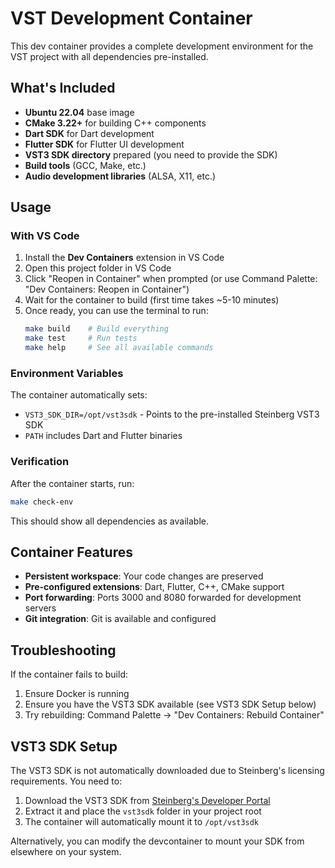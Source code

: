 # VST Development Container

This dev container provides a complete development environment for the VST project with all dependencies pre-installed.

## What's Included

- **Ubuntu 22.04** base image
- **CMake 3.22+** for building C++ components
- **Dart SDK** for Dart development
- **Flutter SDK** for Flutter UI development
- **VST3 SDK directory** prepared (you need to provide the SDK)
- **Build tools** (GCC, Make, etc.)
- **Audio development libraries** (ALSA, X11, etc.)

## Usage

### With VS Code

1. Install the **Dev Containers** extension in VS Code
2. Open this project folder in VS Code
3. Click "Reopen in Container" when prompted (or use Command Palette: "Dev Containers: Reopen in Container")
4. Wait for the container to build (first time takes ~5-10 minutes)
5. Once ready, you can use the terminal to run:
   ```bash
   make build    # Build everything
   make test     # Run tests
   make help     # See all available commands
   ```

### Environment Variables

The container automatically sets:
- `VST3_SDK_DIR=/opt/vst3sdk` - Points to the pre-installed Steinberg VST3 SDK
- `PATH` includes Dart and Flutter binaries

### Verification

After the container starts, run:
```bash
make check-env
```

This should show all dependencies as available.

## Container Features

- **Persistent workspace**: Your code changes are preserved
- **Pre-configured extensions**: Dart, Flutter, C++, CMake support
- **Port forwarding**: Ports 3000 and 8080 forwarded for development servers
- **Git integration**: Git is available and configured

## Troubleshooting

If the container fails to build:
1. Ensure Docker is running
2. Ensure you have the VST3 SDK available (see VST3 SDK Setup below)
3. Try rebuilding: Command Palette → "Dev Containers: Rebuild Container"

## VST3 SDK Setup

The VST3 SDK is not automatically downloaded due to Steinberg's licensing requirements. You need to:

1. Download the VST3 SDK from [Steinberg's Developer Portal](https://www.steinberg.net/developers/)
2. Extract it and place the `vst3sdk` folder in your project root
3. The container will automatically mount it to `/opt/vst3sdk`

Alternatively, you can modify the devcontainer to mount your SDK from elsewhere on your system.